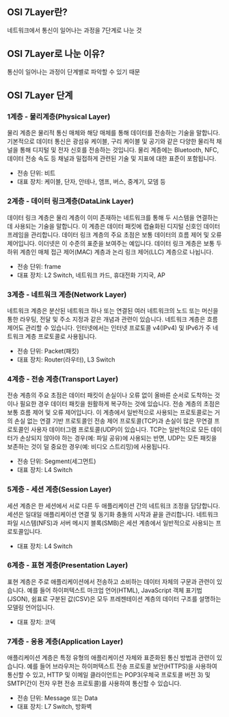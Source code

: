 ## OSI 7Layer란?

네트워크에서 통신이 일어나는 과정을 7단계로 나눈 것

## OSI 7Layer로 나눈 이유?

통신이 일어나는 과정이 단계별로 파악할 수 있기 때문

## OSI 7Layer 단계

### 1계층 - 물리계층(**Physical Layer)**

물리 계층은 물리적 통신 매체와 해당 매체를 통해 데이터를 전송하는 기술을 말합니다. 기본적으로 데이터 통신은 광섬유 케이블, 구리 케이블 및 공기와 같은 다양한 물리적 채널을 통해 디지털 및 전자 신호를 전송하는 것입니다. 물리 계층에는 Bluetooth, NFC, 데이터 전송 속도 등 채널과 밀접하게 관련된 기술 및 지표에 대한 표준이 포함됩니다.

- 전송 단위: 비트
- 대표 장치: 케이블, 단자, 안테나, 앰프, 버스, 중계기, 모뎀 등

### **2계층 - 데이터 링크계층(DataLink Layer)**

데이터 링크 계층은 물리 계층이 이미 존재하는 네트워크를 통해 두 시스템을 연결하는 데 사용되는 기술을 말합니다. 이 계층은 데이터 패킷에 캡슐화된 디지털 신호인 데이터 프레임을 관리합니다. 데이터 링크 계층의 주요 초점은 보통 데이터의 흐름 제어 및 오류 제어입니다. 이더넷은 이 수준의 표준을 보여주는 예입니다. 데이터 링크 계층은 보통 두 하위 계층인 매체 접근 제어(MAC) 계층과 논리 링크 제어(LLC) 계층으로 나뉩니다.

- 전송 단위: frame
- 대표 장치: L2 Switch, 네트워크 카드, 휴대전화 기지국, AP

### **3계층 - 네트워크 계층(Network Layer)**

네트워크 계층은 분산된 네트워크 하나 또는 연결된 여러 네트워크의 노드 또는 머신을 통한 라우팅, 전달 및 주소 지정과 같은 개념과 관련이 있습니다. 네트워크 계층은 흐름 제어도 관리할 수 있습니다. 인터넷에서는 인터넷 프로토콜 v4(IPv4) 및 IPv6가 주 네트워크 계층 프로토콜로 사용됩니다.

- 전송 단위: Packet(패킷)
- 대표 장치: Router(라우터), L3 Switch

### **4계층 - 전송 계층(Transport Layer)**

전송 계층의 주요 초점은 데이터 패킷이 손실이나 오류 없이 올바른 순서로 도착하는 것이나 필요한 경우 데이터 패킷을 원활하게 복구하는 것에 있습니다. 전송 계층의 초점은 보통 흐름 제어 및 오류 제어입니다. 이 계층에서 일반적으로 사용되는 프로토콜로는 거의 손실 없는 연결 기반 프로토콜인 전송 제어 프로토콜(TCP)과 손실이 많은 무연결 프로토콜인 사용자 데이터그램 프로토콜(UDP)이 있습니다. TCP는 일반적으로 모든 데이터가 손상되지 않아야 하는 경우(예: 파일 공유)에 사용되는 반면, UDP는 모든 패킷을 보존하는 것이 덜 중요한 경우(예: 비디오 스트리밍)에 사용됩니다.

- 전송 단위: Segment(세그먼트)
- 대표 장치: L4 Switch

### **5계층 - 세션 계층(Session Layer)**

세션 계층은 한 세션에서 서로 다른 두 애플리케이션 간의 네트워크 조정을 담당합니다. 세션은 일대일 애플리케이션 연결 및 동기화 충돌의 시작과 끝을 관리합니다. 네트워크 파일 시스템(NFS)과 서버 메시지 블록(SMB)은 세션 계층에서 일반적으로 사용되는 프로토콜입니다.

- 대표 장치: L4 Switch

### **6계층 - 표현 계층(Presentation Layer)**

표현 계층은 주로 애플리케이션에서 전송하고 소비하는 데이터 자체의 구문과 관련이 있습니다. 예를 들어 하이퍼텍스트 마크업 언어(HTML), JavaScript 객체 표기법(JSON), 쉼표로 구분된 값(CSV)은 모두 프레젠테이션 계층의 데이터 구조를 설명하는 모델링 언어입니다. 

- 대표 장치: 코덱

### **7계층 - 응용 계층(Application Layer)**

애플리케이션 계층은 특정 유형의 애플리케이션 자체와 표준화된 통신 방법과 관련이 있습니다. 예를 들어 브라우저는 하이퍼텍스트 전송 프로토콜 보안(HTTPS)을 사용하여 통신할 수 있고, HTTP 및 이메일 클라이언트는 POP3(우체국 프로토콜 버전 3) 및 SMTP(간이 전자 우편 전송 프로토콜)를 사용하여 통신할 수 있습니다.

- 전송 단위: Message 또는 Data
- 대표 장치: L7 Switch, 방화벽
